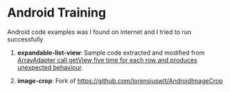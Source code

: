 # Android Training
Android code examples was I found on internet and I tried to run successfully

1. **expandable-list-view**: Sample code extracted and modified from [ArrayAdapter call getView five time for each row and produces unexpected behaviour](http://stackoverflow.com/questions/29598154/arrayadapter-call-getview-five-time-for-each-row-and-produces-unexpected-behavio).

2. **image-crop**: Fork of https://github.com/lorensiuswlt/AndroidImageCrop